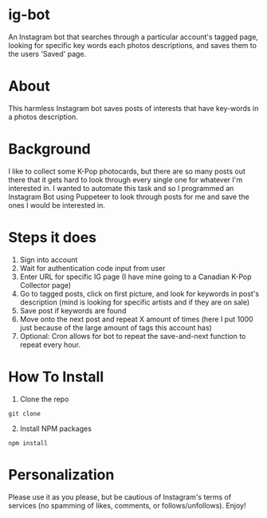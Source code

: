 # ig-bot
An Instagram bot that searches through a particular account's tagged page, looking for specific key words each photos descriptions, and saves them to the users 'Saved' page.

# About

This harmless Instagram bot saves posts of interests that have key-words in a photos description.

# Background

I like to collect some K-Pop photocards, but there are so many posts out there that it gets hard to look through every single one for whatever I'm interested in. I wanted to automate this task and so I programmed an Instagram Bot using Puppeteer to look through posts for me and save the ones I would be interested in.

# Steps it does 

1. Sign into account
2. Wait for authentication code input from user
3. Enter URL for specific IG page (I have mine going to a Canadian K-Pop Collector page)
4. Go to tagged posts, click on first picture, and look for keywords in post's description (mind is looking for specific artists and if they are on sale)
5. Save post if keywords are found
6. Move onto the next post and repeat X amount of times (here I put 1000 just because of the large amount of tags this account has)
7. Optional: Cron allows for bot to repeat the save-and-next function to repeat every hour.


# How To Install

1. Clone the repo
```
git clone
```
2. Install NPM packages
```
npm install
```

# Personalization 

Please use it as you please, but be cautious of Instagram's terms of services (no spamming of likes, comments, or follows/unfollows). Enjoy!
